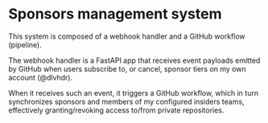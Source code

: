 # Sponsors management system

This system is composed of a webhook handler
and a GitHub workflow (pipeline).

The webhook handler is a FastAPI app
that receives event payloads emitted by GitHub
when users subscribe to, or cancel, sponsor tiers
on my own account (@dlvhdr).

When it receives such an event, it triggers a GitHub workflow,
which in turn synchronizes sponsors and members
of my configured insiders teams, effectively granting/revoking
access to/from private repositories.
